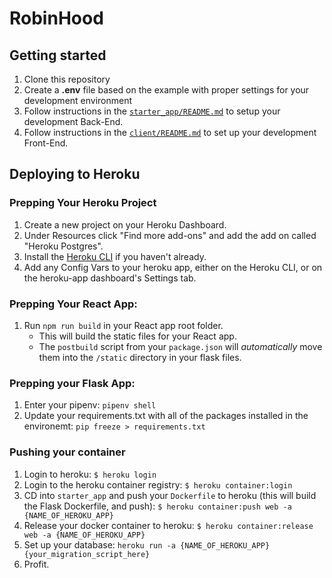 # RobinHood

## Getting started
1. Clone this repository
2. Create a **.env** file based on the example with proper settings for your development environment
3. Follow instructions in the [`starter_app/README.md`](./starter_app/README.md) to setup your development Back-End.
4. Follow instructions in the [`client/README.md`](./client/README.md) to set up your development Front-End.
## Deploying to Heroku
### Prepping Your Heroku Project
1. Create a new project on your Heroku Dashboard.
2. Under Resources click "Find more add-ons" and add the add on called "Heroku Postgres".
3. Install the [Heroku CLI](https://devcenter.heroku.com/articles/heroku-command-line) if you haven't already.
4. Add any Config Vars to your heroku app, either on the Heroku CLI, or on the heroku-app dashboard's Settings tab.
### Prepping Your React App:
1. Run `npm run build` in your React app root folder.
    * This will build the static files for your React app.
    * The `postbuild` script from your `package.json` will _automatically_ move them into the `/static` directory in your flask files.
### Prepping your Flask App:
1. Enter your pipenv: `pipenv shell`
1. Update your requirements.txt with all of the packages installed in the environemt: `pip freeze > requirements.txt`
### Pushing your container
1. Login to heroku: `$ heroku login`
2. Login to the heroku container registry: `$ heroku container:login`
3. CD into `starter_app` and push your `Dockerfile` to heroku (this will build the Flask Dockerfile, and push): `$ heroku container:push web -a {NAME_OF_HEROKU_APP}`
5. Release your docker container to heroku: `$ heroku container:release web -a {NAME_OF_HEROKU_APP}`
6. Set up your database: `heroku run -a {NAME_OF_HEROKU_APP} {your_migration_script_here}`
7. Profit.
